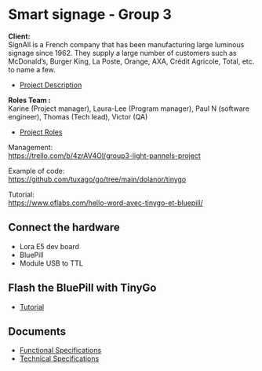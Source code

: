 # Smart signage - Group 3

<strong>Client:</strong><br>
SignAll is a French company that has been manufacturing large luminous signage since 1962. They supply 
a large number of customers such as McDonald’s, Burger King, La Poste, Orange, AXA, Crédit Agricole, 
Total, etc. to name a few.<br>
- [Project Description](https://github.com/algosup/2022-2023-project-1-smart-signage-Project-3-group/blob/main/Documents/2022-2023-project-1-smart-signage.pdf)

<strong>Roles Team :</strong><br> Karine (Project manager), Laura-Lee (Program manager), Paul N (software engineer), Thomas (Tech lead), Victor (QA)<br>
- [Project Roles](https://github.com/algosup/2022-2023-project-1-smart-signage-Project-3-group/blob/main/Documents/Project_roles.pdf)

Management:<br>
https://trello.com/b/4zrAV4Ol/group3-light-pannels-project

Example of code: <br>
https://github.com/tuxago/go/tree/main/dolanor/tinygo

Tutorial:<br>
https://www.oflabs.com/hello-word-avec-tinygo-et-bluepill/

## Connect the hardware
- Lora E5 dev board
- BluePill
- Module USB to TTL

## Flash the BluePill with TinyGo
- [Tutorial](https://www.oflabs.com/hello-word-avec-tinygo-et-bluepill)

## Documents

- [Functional Specifications](https://github.com/algosup/2022-2023-project-1-smart-signage-Project-3-group/blob/main/Documents/functional.md)
- [Technical Specifications](https://github.com/algosup/2022-2023-project-1-smart-signage-Project-3-group/blob/main/Documents/Technical.md)
